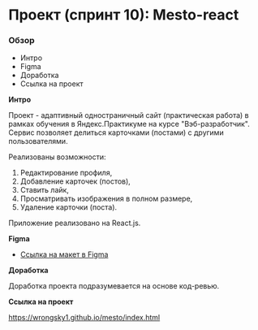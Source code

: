 # Проект (спринт 10): Mesto-react

### Обзор

* Интро
* Figma
* Доработка
* Ссылка на проект

**Интро**

Проект - адаптивный одностраничный сайт (практическая работа) в рамках обучения в Яндекс.Практикуме на курсе "Вэб-разработчик". Сервис позволяет делиться карточками (постами) с другими пользователями. 

Реализованы возможности:
 1. Редактирование профиля,
 2. Добавление карточек (постов),
 3. Ставить лайк, 
 4. Просматривать изображения в полном размере, 
 5. Удаление карточки (поста).

Приложение реализовано на React.js.

**Figma**

* [Ссылка на макет в Figma](https://www.figma.com/file/StZjf8HnoeLdiXS7dYrLAh/JavaScript.-Sprint-4)

**Доработка**

Доработка проекта подразумевается на основе код-ревью.

**Ссылка на проект**

https://wrongsky1.github.io/mesto/index.html
